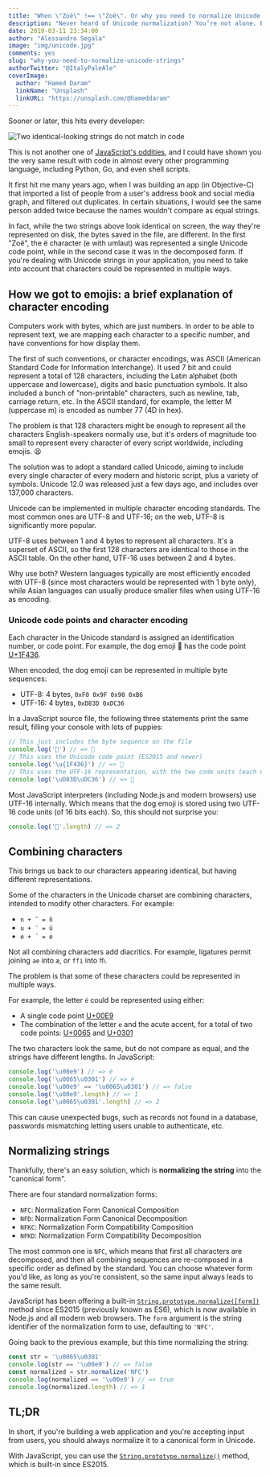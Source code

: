 ```yaml
---
title: "When \"Zoë\" !== \"Zoë\". Or why you need to normalize Unicode strings"
description: "Never heard of Unicode normalization? You’re not alone. But it will save you a lot of trouble."
date: 2019-03-11 23:34:00
author: "Alessandro Segala"
image: "img/unicode.jpg"
comments: yes
slug: "why-you-need-to-normalize-unicode-strings"
authorTwitter: "@ItalyPaleAle"
coverImage:
  author: "Hamed Daram"
  linkName: "Unsplash"
  linkURL: "https://unsplash.com/@hameddaram"
---
```


Sooner or later, this hits every developer:

![Two identical-looking strings do not match in code](/assets/unicode-zoe.png)

This is not another one of [JavaScript's oddities](https://github.com/denysdovhan/wtfjs), and I could have shown you the very same result with code in almost every other programming language, including Python, Go, and even shell scripts.

It first hit me many years ago, when I was building an app (in Objective-C) that imported a list of people from a user's address book and social media graph, and filtered out duplicates. In certain situations, I would see the same person added twice because the names wouldn't compare as equal strings.

In fact, while the two strings above look identical on screen, the way they're represented on disk, the bytes saved in the file, are different. In the first "Zoë", the ë character (e with umlaut) was represented a single Unicode code point, while in the second case it was in the decomposed form. If you're dealing with Unicode strings in your application, you need to take into account that characters could be represented in multiple ways.

## How we got to emojis: a brief explanation of character encoding

Computers work with bytes, which are just numbers. In order to be able to represent text, we are mapping each character to a specific number, and have conventions for how display them.

The first of such conventions, or character encodings, was ASCII (American Standard Code for Information Interchange). It used 7 bit and could represent a total of 128 characters, including the Latin alphabet (both uppercase and lowercase), digits and basic punctuation symbols. It also included a bunch of "non-printable" characters, such as newline, tab, carriage return, etc. In the ASCII standard, for example, the letter M (uppercase m) is encoded as number 77 (4D in hex).

The problem is that 128 characters might be enough to represent all the characters English-speakers normally use, but it's orders of magnitude too small to represent every character of every script worldwide, including emojis. 😫

The solution was to adopt a standard called Unicode, aiming to include every single character of every modern and historic script, plus a variety of symbols. Unicode 12.0 was released just a few days ago, and includes over 137,000 characters.

Unicode can be implemented in multiple character encoding standards. The most common ones are UTF-8 and UTF-16; on the web, UTF-8 is significantly more popular.

UTF-8 uses between 1 and 4 bytes to represent all characters. It's a superset of ASCII, so the first 128 characters are identical to those in the ASCII table. On the other hand, UTF-16 uses between 2 and 4 bytes.

Why use both? Western languages typically are most efficiently encoded with UTF-8 (since most characters would be represented with 1 byte only), while Asian languages can usually produce smaller files when using UTF-16 as encoding.

### Unicode code points and character encoding

Each character in the Unicode standard is assigned an identification number, or code point. For example, the dog emoji 🐶 has the code point [U+1F436](http://www.fileformat.info/info/unicode/char/1F436/index.htm).

When encoded, the dog emoji can be represented in multiple byte sequences:

- UTF-8: 4 bytes, `0xF0 0x9F 0x90 0xB6`
- UTF-16: 4 bytes, `0xD83D 0xDC36`

In a JavaScript source file, the following three statements print the same result, filling your console with lots of puppies:

````js
// This just includes the byte sequence on the file
console.log('🐶') // => 🐶
// This uses the Unicode code point (ES2015 and newer)
console.log('\u{1F436}') // => 🐶
// This uses the UTF-16 representation, with the two code units (each of 2 bytes)
console.log('\uD83D\uDC36') // => 🐶
````

Most JavaScript interpreters (including Node.js and modern browsers) use UTF-16 internally. Which means that the dog emoji is stored using two UTF-16 code units (of 16 bits each). So, this should not surprise you:

````js
console.log('🐶'.length) // => 2
````

## Combining characters

This brings us back to our characters appearing identical, but having different representations.

Some of the characters in the Unicode charset are combining characters, intended to modify other characters. For example:

- `n + ˜ = ñ`
- `u + ¨ = ü`
- `e + ´ = é`

Not all combining characters add diacritics. For example, ligatures permit joining `ae` into `æ`, or `ffi` into `ﬃ`.

The problem is that some of these characters could be represented in multiple ways.

For example, the letter `é` could be represented using either:

- A single code point [U+00E9](http://www.fileformat.info/info/unicode/char/e9/index.htm)
- The combination of the letter `e` and the acute accent, for a total of two code points: [U+0065](http://www.fileformat.info/info/unicode/char/65/index.htm) and [U+0301](http://www.fileformat.info/info/unicode/char/0301/index.htm)

The two characters look the same, but do not compare as equal, and the strings have different lengths. In JavaScript:

````js
console.log('\u00e9') // => é
console.log('\u0065\u0301') // => é
console.log('\u00e9' == '\u0065\u0301') // => false
console.log('\u00e9'.length) // => 1
console.log('\u0065\u0301'.length) // => 2
````

This can cause unexpected bugs, such as records not found in a database, passwords mismatching letting users unable to authenticate, etc.

## Normalizing strings

Thankfully, there's an easy solution, which is **normalizing the string** into the "canonical form".

There are four standard normalization forms:

- `NFC`: Normalization Form Canonical Composition
- `NFD`: Normalization Form Canonical Decomposition
- `NFKC`: Normalization Form Compatibility Composition
- `NFKD`: Normalization Form Compatibility Decomposition

The most common one is `NFC`, which means that first all characters are decomposed, and then all combining sequences are re-composed in a specific order as defined by the standard. You can choose whatever form you'd like, as long as you're consistent, so the same input always leads to the same result.

JavaScript has been offering a built-in [`String.prototype.normalize([form])`](https://developer.mozilla.org/en-US/docs/Web/JavaScript/Reference/Global_Objects/String/normalize) method since ES2015 (previously known as ES6), which is now available in Node.js and all modern web browsers. The `form` argument is the string identifier of the normalization form to use, defaulting to `'NFC'`.

Going back to the previous example, but this time normalizing the string:

````js
const str = '\u0065\u0301'
console.log(str == '\u00e9') // => false
const normalized = str.normalize('NFC')
console.log(normalized == '\u00e9') // => true
console.log(normalized.length) // => 1
````

## TL;DR

In short, if you're building a web application and you're accepting input from users, you should always normalize it to a canonical form in Unicode.

With JavaScript, you can use the [`String.prototype.normalize()`](https://developer.mozilla.org/en-US/docs/Web/JavaScript/Reference/Global_Objects/String/normalize) method, which is built-in since ES2015.
